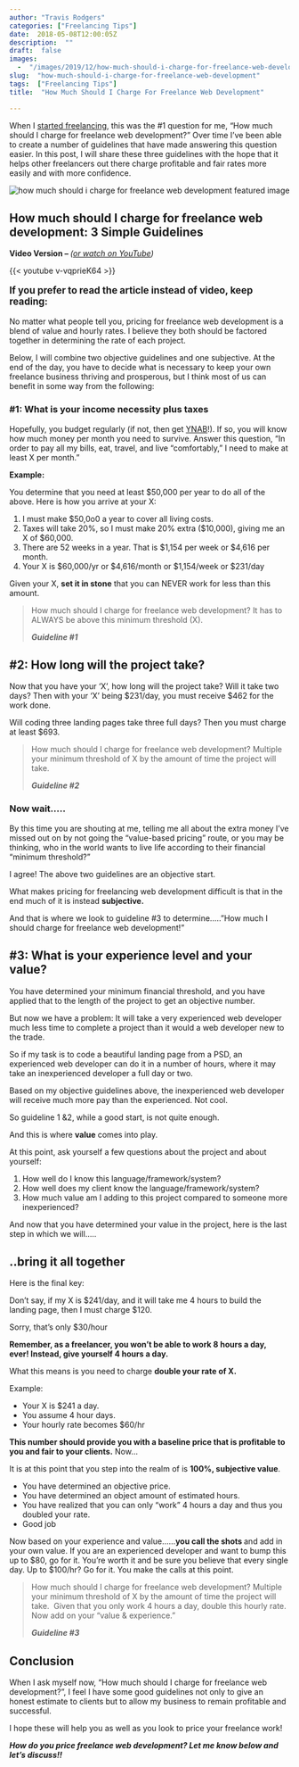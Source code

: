 ```yaml
---
author: "Travis Rodgers"
categories: ["Freelancing Tips"]
date:  2018-05-08T12:00:05Z
description:  ""
draft:  false
images: 
  -  "/images/2019/12/how-much-should-i-charge-for-freelance-web-development-featured.jpg"
slug:  "how-much-should-i-charge-for-freelance-web-development"
tags:  ["Freelancing Tips"]
title:  "How Much Should I Charge For Freelance Web Development"

---
```



<p>When I <a href="/ebooks#freelancing-ebook" target="_blank" rel="noopener noreferrer">started freelancing</a>, this was the #1 question for me, &#8220;How much should I charge for freelance web development?&#8221; Over time I&#8217;ve been able to create a number of guidelines that have made answering this question easier. In this post, I will share these three guidelines with the hope that it helps other freelancers out there charge profitable and fair rates more easily and with more confidence.</p>
<p class="textcenter">										<img src="/images/2019/12/how-much-should-i-charge-for-freelance-web-development-pinterest.jpg" alt="how much should i charge for freelance web development featured image" data-rjs="2"/>											</p>
<h2>How much should I charge for freelance web development: 3 Simple Guidelines</h2>

<p><strong>Video Version – </strong><em>(</em><a href="https://youtu.be/RY4aJPn2nks?sub_confirmation=1" target="_blank" rel="noreferrer noopener" aria-label="or watch on YouTube (opens in a new tab)"><em>or watch on YouTube</em></a><em>)</em></p>

{{< youtube v-vqprieK64 >}}


<p style="box-sizing: inherit; font-size: 17px;"><b>If you prefer to read the article instead of video, keep reading:</b></p>
<p>No matter what people tell you, pricing for freelance web development is a blend of value and hourly rates. I believe they both should be factored together in determining the rate of each project. </p>
<p>Below, I will combine two objective guidelines and one subjective. At the end of the day, you have to decide what is necessary to keep your own freelance business thriving and prosperous, but I think most of us can benefit in some way from the following:</p>
<h3>#1: What is your income necessity plus taxes</h3>
<p>Hopefully, you budget regularly (if not, then get <a href="/recommends/ynab">YNAB</a>!). If so, you will know how much money per month you need to survive. Answer this question, &#8220;In order to pay all my bills, eat, travel, and live &#8220;comfortably,&#8221; I need to make at least X per month.&#8221;</p>
<p><b>Example: </b></p>
<p>You determine that you need at least $50,000 per year to do all of the above. Here is how you arrive at your X:</p>
<ol>
<li>I must make $50,0o0 a year to cover all living costs. </li>
<li>Taxes will take 20%, so I must make 20% extra ($10,000), giving me an X of $60,000.</li>
<li>There are 52 weeks in a year. That is $1,154 per week or $4,616 per month.</li>
<li>Your X is $60,000/yr or $4,616/month or $1,154/week or $231/day</li>
</ol>
<p>Given your X, <b>set it in stone</b> that you can NEVER work for less than this amount. </p>
<blockquote>
<p>
				How much should I charge for freelance web development? It has to ALWAYS be above this minimum threshold (X).&nbsp;			</p>
<footer>
    <cite><strong>Guideline #1</strong></cite><br />
														</footer>
</blockquote>
<h2>#2: How long will the project take?</h2>
<p>Now that you have your &#8216;X&#8217;, how long will the project take? Will it take two days? Then with your &#8216;X&#8217; being $231/day, you must receive $462 for the work done. </p>
<p>Will coding three landing pages take three full days? Then you must charge at least $693.</p>
<blockquote>
<p>
				How much should I charge for freelance web development? Multiple your minimum threshold of X by the amount of time the project will take. &nbsp;			</p>
<footer>
											<cite><strong>Guideline #2</strong></cite><br />
														</footer>
</blockquote>
<h3>Now wait&#8230;..</h3>
<p>By this time you are shouting at me, telling me all about the extra money I&#8217;ve missed out on by not going the &#8220;value-based pricing&#8221; route, or you may be thinking, who in the world wants to live life according to their financial &#8220;minimum threshold?&#8221;</p>
<p>I agree! The above two guidelines are an objective start. </p>
<p>What makes pricing for freelancing web development difficult is that in the end much of it is instead <b>subjective. </b></p>
<p>And that is where we look to guideline #3 to determine&#8230;..&#8221;How much I should charge for freelance web development!&#8221;</p>
<h2>#3: What is your experience level and your value?</h2>
<p>You have determined your minimum financial threshold, and you have applied that to the length of the project to get an objective number. </p>
<p>But now we have a problem: It will take a very experienced web developer much less time to complete a project than it would a web developer new to the trade. </p>
<p>So if my task is to code a beautiful landing page from a PSD, an experienced web developer can do it in a number of hours, where it may take an inexperienced developer a full day or two. </p>
<p>Based on my objective guidelines above, the inexperienced web developer will receive much more pay than the experienced. Not cool.</p>
<p>So guideline 1 &amp;2, while a good start, is not quite enough.</p>
<p>And this is where <b>value</b> comes into play.</p>
<p>At this point, ask yourself a few questions about the project and about yourself:</p>
<ol>
<li>How well do I know this language/framework/system?</li>
<li>How well does my client know the language/framework/system?</li>
<li>How much value am I adding to this project compared to someone more inexperienced?</li>
</ol>
<p>And now that you have determined your value in the project, here is the last step in which we will&#8230;..		</p>
<h2>..bring it all together</h2>
<p>Here is the final key: </p>
<p>Don&#8217;t say, if my X is $241/day, and it will take me 4 hours to build the landing page, then I must charge $120.</p>
<p>Sorry, that&#8217;s only $30/hour </p>
<p><b>Remember, as a freelancer, you won&#8217;t be able to work 8 hours a day, ever!</b><strong> Instead, give yourself 4 hours a day. </strong></p>
<p>What this means is you need to charge <b>double your rate of X.</b> </p>
<p>Example:</p>
<ul>
<li>Your X is $241 a day.</li>
<li>You assume 4 hour days.</li>
<li>Your hourly rate becomes $60/hr</li>
</ul>
<p><b>This number should provide you with a baseline price that is profitable to you and fair to your clients.</b> Now&#8230; </p>
<p>It is at this point that you step into the realm of is <b>100%, subjective value</b>.</p>
<ul>
<li>You have determined an objective price. </li>
<li>You have determined an object amount of estimated hours.</li>
<li>You have realized that you can only &#8220;work&#8221; 4 hours a day and thus you doubled your rate. </li>
<li>Good job</li>
</ul>
<p>Now based on your experience and value&#8230;&#8230;<b>you call the shots </b>and add in your own value. If you are an experienced developer and want to bump this up to $80, go for it. You&#8217;re worth it and be sure you believe that every single day. Up to $100/hr? Go for it. You make the calls at this point.</p>
<blockquote>
<p>
				How much should I charge for freelance web development? Multiple your minimum threshold of X by the amount of time the project will take.&nbsp; Given that you only work 4 hours a day, double this hourly rate. Now add on your &#8220;value &amp; experience.&#8221;			</p>
<footer>
											<cite><strong>Guideline #3</strong></cite><br />
														</footer>
</blockquote>
<h2>Conclusion</h2>
<p>When I ask myself now, &#8220;How much should I charge for freelance web development?&#8221;, I feel I have some good guidelines not only to give an honest estimate to clients but to allow my business to remain profitable and successful.</p>
<p>I hope these will help you as well as you look to price your freelance work!</p>
<p><b><i>How do you price freelance web development? Let me know below and let&#8217;s discuss!!</i></b></p>



